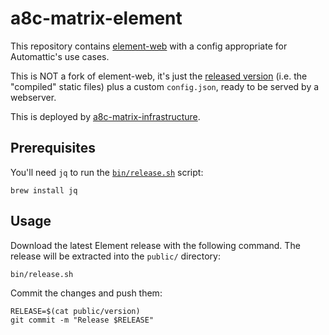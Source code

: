 # a8c-matrix-element
This repository contains [element-web](https://github.com/vector-im/element-web) with a config appropriate for Automattic's use cases.

This is NOT a fork of element-web, it's just the [released version](https://github.com/vector-im/element-web/releases) (i.e. the "compiled" static files) plus a custom `config.json`, ready to be served by a webserver.

This is deployed by [a8c-matrix-infrastructure](https://github.com/Automattic/a8c-matrix-infrastructure).

## Prerequisites
You'll need `jq` to run the [`bin/release.sh`](bin/release.sh) script:

```shell
brew install jq
```

## Usage
Download the latest Element release with the following command. The release will be extracted into the `public/` directory:

```shell
bin/release.sh
```

Commit the changes and push them:

```shell
RELEASE=$(cat public/version)
git commit -m "Release $RELEASE"
```

